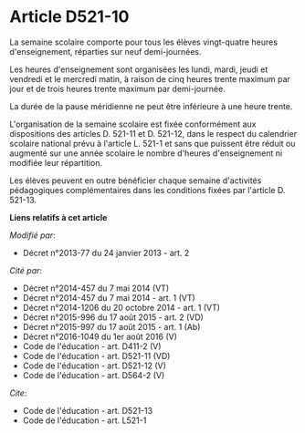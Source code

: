 # Article D521-10

La semaine scolaire comporte pour tous les élèves vingt-quatre heures d'enseignement, réparties sur neuf demi-journées. 

Les heures d'enseignement sont organisées les lundi, mardi, jeudi et vendredi et le mercredi matin, à raison de cinq heures
trente maximum par jour et de trois heures trente maximum par demi-journée. 

La durée de la pause méridienne ne peut être inférieure à une heure trente. 

L'organisation de la semaine scolaire est fixée conformément aux dispositions des articles D. 521-11 et D. 521-12, dans le
respect du calendrier scolaire national prévu à l'article L. 521-1 et sans que puissent être réduit ou augmenté sur une année
scolaire le nombre d'heures d'enseignement ni modifiée leur répartition. 

Les élèves peuvent en outre bénéficier chaque semaine d'activités pédagogiques complémentaires dans les conditions fixées par
l'article D. 521-13.

**Liens relatifs à cet article**

_Modifié par_:

  - Décret n°2013-77 du 24 janvier 2013 - art. 2

_Cité par_:

  - Décret n°2014-457 du 7 mai 2014 (VT)
  - Décret n°2014-457 du 7 mai 2014 - art. 1 (VT)
  - Décret n°2014-1206 du 20 octobre 2014 - art. 1 (VT)
  - Décret n°2015-996 du 17 août 2015 - art. 2 (VD)
  - Décret n°2015-997 du 17 août 2015 - art. 1 (Ab)
  - Décret n°2016-1049 du 1er août 2016 (V)
  - Code de l'éducation - art. D411-2 (V)
  - Code de l'éducation - art. D521-11 (VD)
  - Code de l'éducation - art. D521-12 (V)
  - Code de l'éducation - art. D564-2 (V)

_Cite_:

  - Code de l'éducation - art. D521-13
  - Code de l'éducation - art. L521-1
